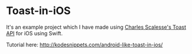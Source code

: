 # Toast-in-iOS
It's an example project which I have made using <a href = "https://github.com/scalessec/Toast">Charles Scalesse's Toast API</a> for iOS using Swift.

Tutorial here:
http://kodesnippets.com/android-like-toast-in-ios/
